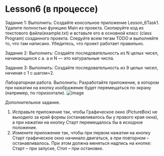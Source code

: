 # Lesson6 (в процессе)
Задание 1:
Выполнить: Создайте консольное приложение Lesson_6Task1. Удалите полностью функцию Main из проекта. Скопируйте код из текстового файла(example.txt) и вставьте его в основной класс (class Program) созданного проекта. Следуйте всем тегам TODO и выполняйте то, что там написано. Убедитесь, что проект работает правильно.

Задание 2:
Выполнить: Создайте последовательность из N целых чисел, начинающихся с a. a и N — это натуральные числа.

Задание 3:
Выполнить: Создайте последовательность из 9 целых чисел, начиная с 1 с шагом=2.

Лабораторная работа.
Выполнить: Разработайте приложение, в котором при нажатии на кнопку изображение будет перемещаться по экрану (например, по горизонтали).
![image](https://user-images.githubusercontent.com/35073893/158406770-3715cceb-adb2-404f-8fb2-3fcf8597de4f.png)

Дополнительное задание.
1.	Исправьте приложение так, чтобы Графическое окно (PictureBox) не выходило за край формы (останавливалось бы у правого края окна), а при нажатии на кнопку Старт перемещалось бы в исходное положение.
2.	Измените приложение так, чтобы при первом нажатии на кнопку Старт графическое окно начинало двигаться, а при повторном – останавливалось. При этом должна меняться надпись на кнопке: Старт – при запуске, Стоп – при остановке.
